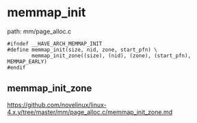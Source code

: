 memmap_init
========================================

path: mm/page_alloc.c
```
#ifndef __HAVE_ARCH_MEMMAP_INIT
#define memmap_init(size, nid, zone, start_pfn) \
        memmap_init_zone((size), (nid), (zone), (start_pfn), MEMMAP_EARLY)
#endif
```

memmap_init_zone
----------------------------------------

https://github.com/novelinux/linux-4.x.y/tree/master/mm/page_alloc.c/memmap_init_zone.md
